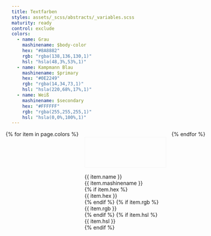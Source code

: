 ```yaml
---
title: Textfarben
styles: assets/_scss/abstracts/_variables.scss
maturity: ready
control: exclude
colors:
  - name: Grau
    mashinename: $body-color
    hex: "#8A8882"
    rgb: "rgba(138,136,130,1)"
    hsl: "hsla(48,3%,53%,1)"
  - name: Kampmann Blau
    mashinename: $primary
    hex: "#0E2249"
    rgb: "rgba(14,34,73,1)"
    hsl: "hsla(220,68%,17%,1)"
  - name: Weiß
    mashinename: $secondary
    hex: "#FFFFFF"
    rgb: "rgba(255,255,255,1)"
    hsl: "hsla(0,0%,100%,1)"
---
```


<style>
.set {
  display: flex;
  flex-wrap: wrap;
  margin: 0 -1rem;
  margin-top: 0;
  padding: 0;
  list-style: none;
}
li {
  flex: 1 0 20%;
  margin: 1rem;
}
.color {
  width: 100%;
  min-width: 160px;
  height: 80px;
  color: white;
  border: 1px solid whitesmoke;
  margin-bottom: 1rem;
}
p {
  margin: 0;
}
</style>
<ul class="set">
{% for item in page.colors %} 
  <li>
    <div class="color" style="background:{{ item.hex }}"></div> 
    <p>{{ item.name }}</p>
    <p>{{ item.mashinename }}</p>
    {% if item.hex %}<p>{{ item.hex }}</p>{% endif %}
    {% if item.rgb %}<p>{{ item.rgb }}</p>{% endif %}
    {% if item.hsl %}<p>{{ item.hsl }}</p>{% endif %}
  </li>
{% endfor %}
</ul>
